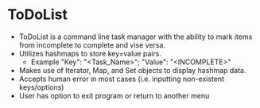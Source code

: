 # ToDoList
- ToDoList is a command line task manager with the ability to mark items from incomplete to complete and vise versa.
- Utilizes hashmaps to store key=value pairs.
  - Example "Key": "\<Task_Name\>"; "Value": "\<INCOMPLETE\>"
- Makes use of Iterator, Map, and Set objects to display hashmap data.
- Accepts human error in most cases (i.e. inputting non-existent keys/options)
- User has option to exit program or return to another menu
